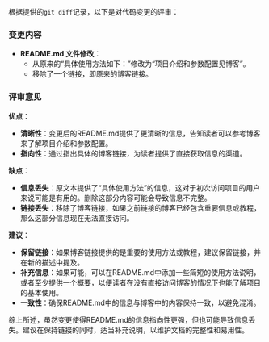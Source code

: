 根据提供的`git diff`记录，以下是对代码变更的评审：

### 变更内容
- **README.md 文件修改**：
  - 从原来的“具体使用方法如下：”修改为“项目介绍和参数配置见博客”。
  - 移除了一个链接，即原来的博客链接。

### 评审意见

**优点**：
- **清晰性**：变更后的README.md提供了更清晰的信息，告知读者可以参考博客来了解项目介绍和参数配置。
- **指向性**：通过指出具体的博客链接，为读者提供了直接获取信息的渠道。

**缺点**：
- **信息丢失**：原文本提供了“具体使用方法”的信息，这对于初次访问项目的用户来说可能是有用的。删除这部分内容可能会导致信息不完整。
- **链接丢失**：移除了博客链接，如果之前链接的博客已经包含重要信息或教程，那么这部分信息现在无法直接访问。

**建议**：
- **保留链接**：如果博客链接提供的是重要的使用方法或教程，建议保留链接，并在新的描述中提及。
- **补充信息**：如果可能，可以在README.md中添加一些简短的使用方法说明，或者至少提供一个概要，以便读者在没有直接访问博客的情况下也能了解项目的基本使用。
- **一致性**：确保README.md中的信息与博客中的内容保持一致，以避免混淆。

综上所述，虽然变更使得README.md的信息指向性更强，但也可能导致信息丢失。建议在保持链接的同时，适当补充说明，以维护文档的完整性和易用性。